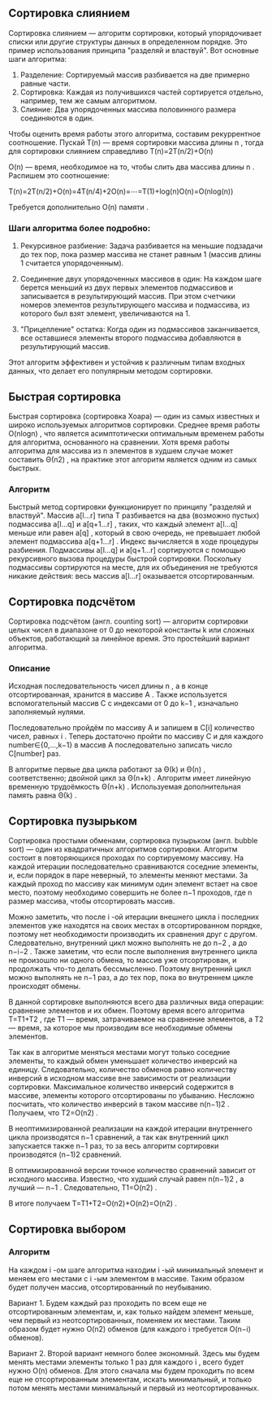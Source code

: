 ## Сортировка слиянием

Сортировка слиянием — алгоритм сортировки, который упорядочивает списки или другие структуры данных в определенном порядке. Это пример использования принципа "разделяй и властвуй". Вот основные шаги алгоритма:

1. Разделение: Сортируемый массив разбивается на две примерно равные части.
2. Сортировка: Каждая из получившихся частей сортируется отдельно, например, тем же самым алгоритмом.
3. Слияние: Два упорядоченных массива половинного размера соединяются в один.

Чтобы оценить время работы этого алгоритма, составим рекуррентное соотношение. Пускай T(n)
 — время сортировки массива длины n
, тогда для сортировки слиянием справедливо T(n)=2T(n/2)+O(n)

O(n)
 — время, необходимое на то, чтобы слить два массива длины n
. Распишем это соотношение:

T(n)=2T(n/2)+O(n)=4T(n/4)+2O(n)=⋯=T(1)+log(n)O(n)=O(nlog(n))

Tребуется дополнительно O(n)
 памяти
.

### Шаги алгоритма более подробно:

1. Рекурсивное разбиение: Задача разбивается на меньшие подзадачи до тех пор, пока размер массива не станет равным 1 (массив длины 1 считается упорядоченным).

2. Соединение двух упорядоченных массивов в один: На каждом шаге берется меньший из двух первых элементов подмассивов и записывается в результирующий массив. При этом счетчики номеров элементов результирующего массива и подмассива, из которого был взят элемент, увеличиваются на 1.

3. "Прицепление" остатка: Когда один из подмассивов заканчивается, все оставшиеся элементы второго подмассива добавляются в результирующий массив.

Этот алгоритм эффективен и устойчив к различным типам входных данных, что делает его популярным методом сортировки.

## Быстрая сортировка
Быстрая сортировка (сортировка Хоара) — один из самых известных и широко используемых алгоритмов сортировки. Среднее время работы O(nlogn)
, что является асимптотически оптимальным временем работы для алгоритма, основанного на сравнении. Хотя время работы алгоритма для массива из n
 элементов в худшем случае может составить Θ(n2)
, на практике этот алгоритм является одним из самых быстрых.
### Алгоритм
Быстрый метод сортировки функционирует по принципу "разделяй и властвуй".
Массив a[l…r]
 типа T
 разбивается на два (возможно пустых) подмассива a[l…q]
 и a[q+1…r]
, таких, что каждый элемент a[l…q]
 меньше или равен a[q]
, который в свою очередь, не превышает любой элемент подмассива a[q+1…r]
. Индекс вычисляется в ходе процедуры разбиения.
Подмассивы a[l…q]
 и a[q+1…r]
 сортируются с помощью рекурсивного вызова процедуры быстрой сортировки.
Поскольку подмассивы сортируются на месте, для их объединения не требуются никакие действия: весь массив a[l…r]
 оказывается отсортированным.
 ## Сортировка подсчётом
 Сортировка подсчётом (англ. counting sort) — алгоритм сортировки целых чисел в диапазоне от 0
 до некоторой константы k
 или сложных объектов, работающий за линейное время.
 Это простейший вариант алгоритма.

### Описание
Исходная последовательность чисел длины n
, а в конце отсортированная, хранится в массиве A
. Также используется вспомогательный массив C
 с индексами от 0
 до k−1
, изначально заполняемый нулями.

Последовательно пройдём по массиву A
 и запишем в C[i]
 количество чисел, равных i
.
Теперь достаточно пройти по массиву C
 и для каждого number∈{0,...,k−1}
 в массив A
 последовательно записать число C[number]
 раз.
 
 В алгоритме первые два цикла работают за Θ(k)
 и Θ(n)
, соответственно; двойной цикл за Θ(n+k)
. Алгоритм имеет линейную временную трудоёмкость Θ(n+k)
. Используемая дополнительная память равна Θ(k)
.
## Сортировка пузырьком
Сортировка простыми обменами, сортировка пузырьком (англ. bubble sort) — один из квадратичных алгоритмов сортировки.
Алгоритм состоит в повторяющихся проходах по сортируемому массиву. На каждой итерации последовательно сравниваются соседние элементы, и, если порядок в паре неверный, то элементы меняют местами. За каждый проход по массиву как минимум один элемент встает на свое место, поэтому необходимо совершить не более n−1
 проходов, где n
 размер массива, чтобы отсортировать массив.

 Можно заметить, что после i
-ой итерации внешнего цикла i
 последних элементов уже находятся на своих местах в отсортированном порядке, поэтому нет необходимости производить их сравнения друг с другом. Следовательно, внутренний цикл можно выполнять не до n−2
, а до n−i−2
.
Также заметим, что если после выполнения внутреннего цикла не произошло ни одного обмена, то массив уже отсортирован, и продолжать что-то делать бессмысленно. Поэтому внутренний цикл можно выполнять не n−1
 раз, а до тех пор, пока во внутреннем цикле происходят обмены.
 
 В данной сортировке выполняются всего два различных вида операции: сравнение элементов и их обмен. Поэтому время всего алгоритма T=T1+T2
, где T1
 — время, затрачиваемое на сравнение элементов, а T2
 — время, за которое мы производим все необходимые обмены элементов.

Так как в алгоритме меняться местами могут только соседние элементы, то каждый обмен уменьшает количество инверсий на единицу. Следовательно, количество обменов равно количеству инверсий в исходном массиве вне зависимости от реализации сортировки. Максимальное количество инверсий содержится в массиве, элементы которого отсортированы по убыванию. Несложно посчитать, что количество инверсий в таком массиве n(n−1)2
. Получаем, что T2=O(n2)
.

В неоптимизированной реализации на каждой итерации внутреннего цикла производятся n−1
 сравнений, а так как внутренний цикл запускается также n−1
 раз, то за весь алгоритм сортировки производятся (n−1)2
 сравнений.

В оптимизированной версии точное количество сравнений зависит от исходного массива. Известно, что худший случай равен n(n−1)2
, а лучший — n−1
. Следовательно, T1=O(n2)
.

В итоге получаем T=T1+T2=O(n2)+O(n2)=O(n2)
.
## Сортировка выбором
### Алгоритм
На каждом i
-ом шаге алгоритма находим i
-ый минимальный элемент и меняем его местами с i
-ым элементом в массиве. Таким образом будет получен массив, отсортированный по неубыванию.

Вариант 1. Будем каждый раз проходить по всем еще не отсортированным элементам, и, как только найдем элемент меньше, чем первый из неотсортированных, поменяем их местами. Таким образом будет нужно O(n2)
 обменов (для каждого i
 требуется O(n−i)
 обменов).
 
 Вариант 2. Второй вариант немного более экономный. Здесь мы будем менять местами элементы только 1
 раз для каждого i
, всего будет нужно O(n)
 обменов. Для этого сначала мы будем проходить по всем еще не отсортированным элементам, искать минимальный, и только потом менять местами минимальный и первый из неотсортированных.



